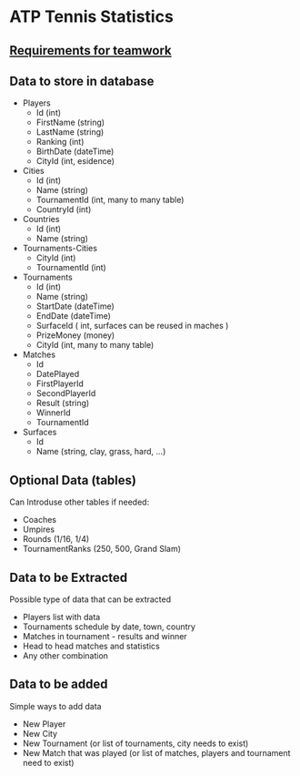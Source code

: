 # ATP Tennis Statistics

## [Requirements for teamwork](https://github.com/TelerikAcademy/Databases/tree/master/Teamwork/2017)

## Data to store in database
- Players
    - Id (int)
    - FirstName (string)
    - LastName (string)
    - Ranking (int)
    - BirthDate (dateTime)
    - CityId (int, esidence)
- Cities
    - Id (int)
    - Name (string)
    - TournamentId (int, many to many table)
    - CountryId (int)
- Countries
    - Id (int)
    - Name (string)
- Tournaments-Cities
    - CityId (int)
    - TournamentId (int)
- Tournaments
    - Id (int)
    - Name (string)
    - StartDate (dateTime)
    - EndDate (dateTime)
    - SurfaceId ( int, surfaces can be reused in maches )
    - PrizeMoney (money)
    - CityId (int, many to many table)
- Matches
    - Id
    - DatePlayed
    - FirstPlayerId
    - SecondPlayerId
    - Result (string)
    - WinnerId
    - TournamentId
- Surfaces
    - Id
    - Name (string, clay, grass, hard, ...)

## Optional Data (tables)
Can Introduse other tables if needed:
- Coaches
- Umpires
- Rounds (1/16, 1/4)
- TournamentRanks (250, 500, Grand Slam)

## Data to be Extracted
Possible type of data that can be extracted
- Players list with data
- Tournaments schedule by date, town, country
- Matches in tournament - results and winner
- Head to head matches and statistics
- Any other combination

## Data to be added
Simple ways to add data
- New Player
- New City
- New Tournament (or list of tournaments, city needs to exist)
- New Match that was played (or list of matches, players and tournament need to exist)